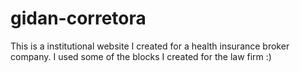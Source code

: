 # gidan-corretora

This is a institutional website I created for a health insurance broker company. I used some of the blocks I created for the law firm :)
